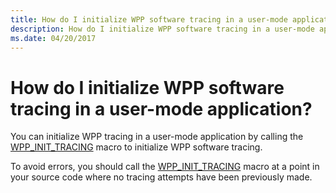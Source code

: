 ```yaml
---
title: How do I initialize WPP software tracing in a user-mode application
description: How do I initialize WPP software tracing in a user-mode application
ms.date: 04/20/2017
---
```


# How do I initialize WPP software tracing in a user-mode application?


You can initialize WPP tracing in a user-mode application by calling the [WPP\_INIT\_TRACING](/previous-versions/windows/hardware/previsioning-framework/ff556191(v=vs.85)) macro to initialize WPP software tracing.

To avoid errors, you should call the [WPP\_INIT\_TRACING](/previous-versions/windows/hardware/previsioning-framework/ff556191(v=vs.85)) macro at a point in your source code where no tracing attempts have been previously made.

 


